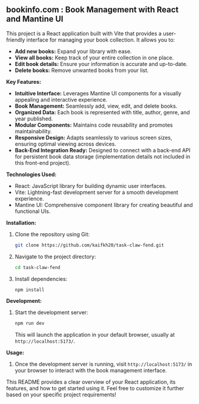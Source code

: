 ## bookinfo.com : Book Management with React and Mantine UI

This project is a React application built with Vite that provides a user-friendly interface for managing your book collection. It allows you to:

* **Add new books:** Expand your library with ease.
* **View all books:** Keep track of your entire collection in one place.
* **Edit book details:** Ensure your information is accurate and up-to-date.
* **Delete books:** Remove unwanted books from your list.

**Key Features:**

* **Intuitive Interface:** Leverages Mantine UI components for a visually appealing and interactive experience.
* **Book Management:** Seamlessly add, view, edit, and delete books.
* **Organized Data:** Each book is represented with title, author, genre, and year published.
* **Modular Components:** Maintains code reusability and promotes maintainability.
* **Responsive Design:** Adapts seamlessly to various screen sizes, ensuring optimal viewing across devices.
* **Back-End Integration Ready:** Designed to connect with a back-end API for persistent book data storage (implementation details not included in this front-end project).

**Technologies Used:**

* React: JavaScript library for building dynamic user interfaces.
* Vite: Lightning-fast development server for a smooth development experience.
* Mantine UI: Comprehensive component library for creating beautiful and functional UIs.

**Installation:**

1. Clone the repository using Git:

   ```bash
   git clone https://github.com/kaifkh20/task-claw-fend.git
   ```

2. Navigate to the project directory:

   ```bash
   cd task-claw-fend
   ```

3. Install dependencies:

   ```bash
   npm install
   ```

**Development:**

1. Start the development server:

   ```bash
   npm run dev
   ```

   This will launch the application in your default browser, usually at `http://localhost:5173/`.

**Usage:**

1. Once the development server is running, visit `http://localhost:5173/` in your browser to interact with the book management interface.

This README provides a clear overview of your React application, its features, and how to get started using it. Feel free to customize it further based on your specific project requirements!
